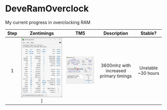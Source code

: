 # DeveRamOverclock
My current progress in overclocking RAM

| Step | Zentimings | TM5 | Description | Stable? |
|:----:|:----------:|:---:|:-----------:|:-------:|
| 1 | ![](Zen_1_3600error.png)] | ![](TM5_1_Witherrors.png) | 3600mhz with increased primary timings | Unstable ~30 hours |
